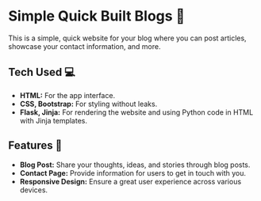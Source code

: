 # Simple Quick Built Blogs 🍣

This is a simple, quick website for your blog where you can post articles, showcase your contact information, and more.

## Tech Used 💻

- **HTML:** For the app interface.
- **CSS, Bootstrap:** For styling without leaks.
- **Flask, Jinja:** For rendering the website and using Python code in HTML with Jinja templates.

## Features 🚀

- **Blog Post:** Share your thoughts, ideas, and stories through blog posts.
- **Contact Page:** Provide information for users to get in touch with you.
- **Responsive Design:** Ensure a great user experience across various devices.


